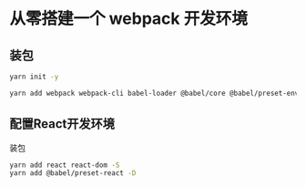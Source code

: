 # 从零搭建一个 webpack 开发环境

## 装包
```bash
yarn init -y

yarn add webpack webpack-cli babel-loader @babel/core @babel/preset-env css-loader style-loader webpack-dev-server clean-webpack-plugin html-webpack-plugin -D
```

## 配置React开发环境

装包

```bash
yarn add react react-dom -S
yarn add @babel/preset-react -D
```